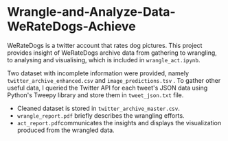 # Wrangle-and-Analyze-Data-WeRateDogs-Achieve
WeRateDogs is a twitter account that rates dog pictures. This project provides insight of WeRateDogs archive data from gathering to wrangling, to analysing and visualising, which is included in `wrangle_act.ipynb`.

Two dataset with incomplete information were provided, namely `twitter_archive_enhanced.csv` and `image_predictions.tsv` . To gather other useful data, I queried the Twitter API for each tweet's JSON data using Python's Tweepy library and store them in `tweet_json.txt` file.

- Cleaned dataset is stored in `twitter_archive_master.csv`.
- `wrangle_report.pdf` briefly describes the wrangling efforts.
- `act_report.pdf`communicates the insights and displays the visualization produced from the wrangled data. 
